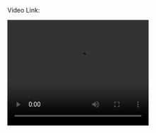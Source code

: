 Video Link:

<video src="public/Screen%20Recording%202025-09-05%20193130.mp4" width="320" height="240" controls></video>
